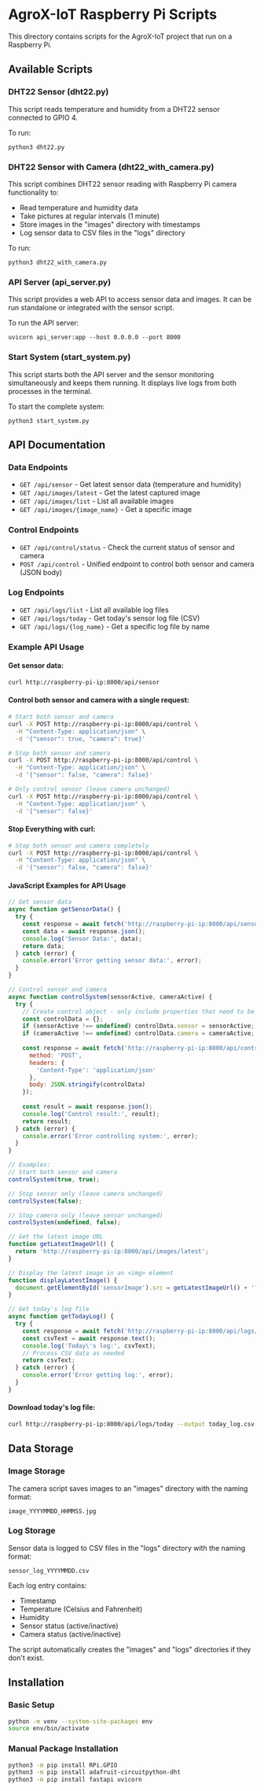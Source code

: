 # AgroX-IoT Raspberry Pi Scripts

This directory contains scripts for the AgroX-IoT project that run on a Raspberry Pi.

## Available Scripts

### DHT22 Sensor (dht22.py)
This script reads temperature and humidity from a DHT22 sensor connected to GPIO 4.

To run:
```
python3 dht22.py
```

### DHT22 Sensor with Camera (dht22_with_camera.py)
This script combines DHT22 sensor reading with Raspberry Pi camera functionality to:
- Read temperature and humidity data
- Take pictures at regular intervals (1 minute)
- Store images in the "images" directory with timestamps
- Log sensor data to CSV files in the "logs" directory

To run:
```
python3 dht22_with_camera.py
```

### API Server (api_server.py)
This script provides a web API to access sensor data and images. It can be run standalone or integrated with the sensor script.

To run the API server:
```
uvicorn api_server:app --host 0.0.0.0 --port 8000
```

### Start System (start_system.py)
This script starts both the API server and the sensor monitoring simultaneously and keeps them running. It displays live logs from both processes in the terminal.

To start the complete system:
```
python3 start_system.py
```

## API Documentation

### Data Endpoints
- `GET /api/sensor` - Get latest sensor data (temperature and humidity)
- `GET /api/images/latest` - Get the latest captured image
- `GET /api/images/list` - List all available images
- `GET /api/images/{image_name}` - Get a specific image

### Control Endpoints
- `GET /api/control/status` - Check the current status of sensor and camera
- `POST /api/control` - Unified endpoint to control both sensor and camera (JSON body)

### Log Endpoints
- `GET /api/logs/list` - List all available log files
- `GET /api/logs/today` - Get today's sensor log file (CSV)
- `GET /api/logs/{log_name}` - Get a specific log file by name

### Example API Usage

#### Get sensor data:
```bash
curl http://raspberry-pi-ip:8000/api/sensor
```

#### Control both sensor and camera with a single request:
```bash
# Start both sensor and camera
curl -X POST http://raspberry-pi-ip:8000/api/control \
  -H "Content-Type: application/json" \
  -d '{"sensor": true, "camera": true}'

# Stop both sensor and camera
curl -X POST http://raspberry-pi-ip:8000/api/control \
  -H "Content-Type: application/json" \
  -d '{"sensor": false, "camera": false}'

# Only control sensor (leave camera unchanged)
curl -X POST http://raspberry-pi-ip:8000/api/control \
  -H "Content-Type: application/json" \
  -d '{"sensor": false}'
```

#### Stop Everything with curl:
```bash
# Stop both sensor and camera completely
curl -X POST http://raspberry-pi-ip:8000/api/control \
  -H "Content-Type: application/json" \
  -d '{"sensor": false, "camera": false}'
```

#### JavaScript Examples for API Usage

```javascript
// Get sensor data
async function getSensorData() {
  try {
    const response = await fetch('http://raspberry-pi-ip:8000/api/sensor');
    const data = await response.json();
    console.log('Sensor Data:', data);
    return data;
  } catch (error) {
    console.error('Error getting sensor data:', error);
  }
}

// Control sensor and camera
async function controlSystem(sensorActive, cameraActive) {
  try {
    // Create control object - only include properties that need to be changed
    const controlData = {};
    if (sensorActive !== undefined) controlData.sensor = sensorActive;
    if (cameraActive !== undefined) controlData.camera = cameraActive;
    
    const response = await fetch('http://raspberry-pi-ip:8000/api/control', {
      method: 'POST',
      headers: {
        'Content-Type': 'application/json'
      },
      body: JSON.stringify(controlData)
    });
    
    const result = await response.json();
    console.log('Control result:', result);
    return result;
  } catch (error) {
    console.error('Error controlling system:', error);
  }
}

// Examples:
// Start both sensor and camera
controlSystem(true, true);

// Stop sensor only (leave camera unchanged)
controlSystem(false);

// Stop camera only (leave sensor unchanged)
controlSystem(undefined, false);

// Get the latest image URL
function getLatestImageUrl() {
  return 'http://raspberry-pi-ip:8000/api/images/latest';
}

// Display the latest image in an <img> element
function displayLatestImage() {
  document.getElementById('sensorImage').src = getLatestImageUrl() + '?t=' + new Date().getTime();
}

// Get today's log file
async function getTodayLog() {
  try {
    const response = await fetch('http://raspberry-pi-ip:8000/api/logs/today');
    const csvText = await response.text();
    console.log('Today\'s log:', csvText);
    // Process CSV data as needed
    return csvText;
  } catch (error) {
    console.error('Error getting log:', error);
  }
}
```

#### Download today's log file:
```bash
curl http://raspberry-pi-ip:8000/api/logs/today --output today_log.csv
```

## Data Storage

### Image Storage
The camera script saves images to an "images" directory with the naming format:
```
image_YYYYMMDD_HHMMSS.jpg
```

### Log Storage
Sensor data is logged to CSV files in the "logs" directory with the naming format:
```
sensor_log_YYYYMMDD.csv
```

Each log entry contains:
- Timestamp
- Temperature (Celsius and Fahrenheit)
- Humidity
- Sensor status (active/inactive)
- Camera status (active/inactive)

The script automatically creates the "images" and "logs" directories if they don't exist.

## Installation

### Basic Setup
```bash
python -m venv --system-site-packages env
source env/bin/activate
```

### Manual Package Installation
```bash
python3 -m pip install RPi.GPIO
python3 -m pip install adafruit-circuitpython-dht
python3 -m pip install fastapi uvicorn
```